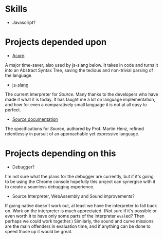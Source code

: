 # Skills
- Javascript?

# Projects depended upon
- [Acorn](https://github.com/acornjs/acorn)

A major time-saver, also used by js-slang below. It takes in code and turns it into an Abstract Syntax Tree, saving the tedious and non-trivial parsing of the language.

- [js-slang](https://github.com/source-academy/js-slang)

The current interpreter for _Source_. Many thanks to the developers who have made it what it is today. It has taught me a lot on language implementation, and how for even a comparatively small language it is not at all easy to perfect.

- [_Source_ documentation](https://github.com/source-academy/js-slang/tree/master/doc)

The specifications for _Source_, authored by Prof. Martin Henz, refined relentlessly in pursuit of an approachable yet expressive language.

# Projects depending on this

- Debugger?

I'm not sure what the plans for the debugger are currently, but if it's going to be using the Chrome console hopefully this project can synergise with it to create a seamless debugging experience.

- Source Interpreter, WebAssembly and Sound improvements?

If going native doesn't work out, at least we have the interpreter to fall back on. Work on the interpreter is much appreciated. (Not sure if it's possible or even worth it to have only some parts of the interpreter `eval`ed? Then perhaps we could work together.) Similarly, the sound and curve missions are the main offenders in evaluation time, and if anything can be done to speed those up it would be great.
